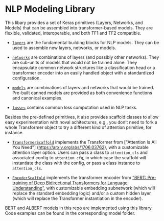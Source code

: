 # NLP Modeling Library

This libary provides a set of Keras primitives (Layers, Networks, and Models)
that can be assembled into transformer-based models. They are
flexible, validated, interoperable, and both TF1 and TF2 compatible.

* [`layers`](layers) are the fundamental building blocks for NLP models.
They can be used to assemble new layers, networks, or models.

* [`networks`](networks) are combinations of layers (and possibly other networks). They are sub-units of models that would not be trained alone. They
encapsulate common network structures like a classification head
or a transformer encoder into an easily handled object with a
standardized configuration.

* [`models`](models) are combinations of layers and networks that would be trained. Pre-built canned models are provided as both convenience functions and canonical examples.

* [`losses`](losses) contains common loss computation used in NLP tasks.

Besides the pre-defined primitives, it also provides scaffold classes to allow
easy experimentation with noval achitectures, e.g., you don’t need to fork a whole Transformer object to try a different kind of attention primitive, for instance.

* [`TransformerScaffold`](layers/transformer_scaffold.py) implements the
Transformer from ["Attention Is All You Need"]
(https://arxiv.org/abs/1706.03762), with a customizable attention layer
option. Users can pass a class to `attention_cls` and associated config to
`attention_cfg`, in which case the scaffold will instantiate the class with
the config, or pass a class instance to `attention_cls`.

* [`EncoderScaffold`](networks/encoder_scaffold.py) implements the transformer
encoder from ["BERT: Pre-training of Deep Bidirectional Transformers for
Language Understanding"](https://arxiv.org/abs/1810.04805), with customizable
embedding subnetwork (which will replace the standard embedding logic) and/or a
custom hidden layer (which will replace the Transformer instantiation in the
encoder).

BERT and ALBERT models in this repo are implemented using this library. Code examples can be found in the corresponding model folder.







